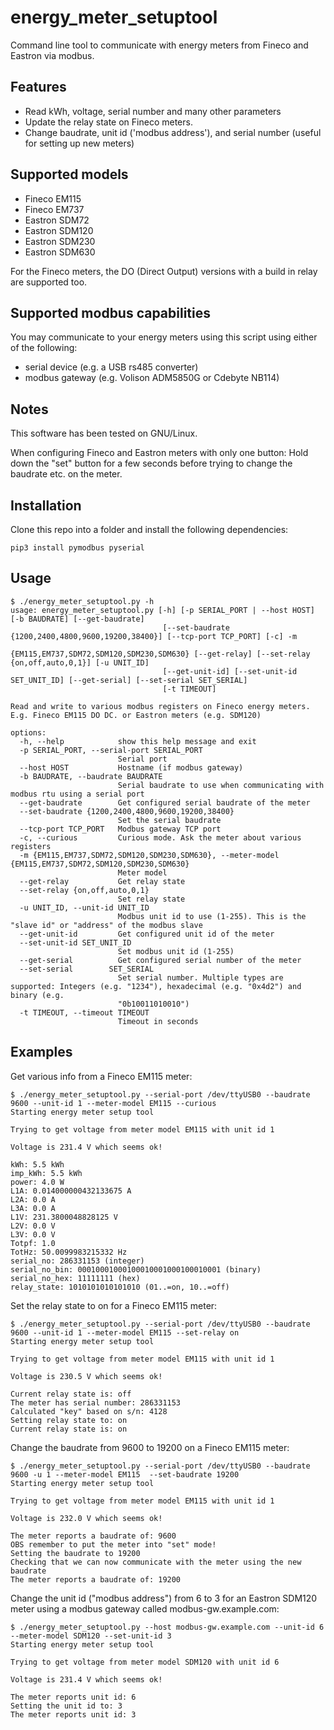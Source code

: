 # energy_meter_setuptool

Command line tool to communicate with energy meters from Fineco and Eastron via modbus.

## Features
- Read kWh, voltage, serial number and many other parameters
- Update the relay state on Fineco meters.
- Change baudrate, unit id ('modbus address'), and serial number (useful for setting up new meters)

## Supported models
- Fineco EM115
- Fineco EM737
- Eastron SDM72
- Eastron SDM120
- Eastron SDM230
- Eastron SDM630

For the Fineco meters, the DO (Direct Output) versions with a build in relay are supported too.

## Supported modbus capabilities
You may communicate to your energy meters using this script using either of the following:

- serial device (e.g. a USB rs485 converter)
- modbus gateway (e.g. Volison ADM5850G or Cdebyte NB114)

## Notes
This software has been tested on GNU/Linux.

When configuring Fineco and Eastron meters with only one button: Hold down the "set" button for a few seconds before trying to change the baudrate etc. on the meter.

## Installation
Clone this repo into a folder and install the following dependencies:

```
pip3 install pymodbus pyserial
```

## Usage
```commandline
$ ./energy_meter_setuptool.py -h
usage: energy_meter_setuptool.py [-h] [-p SERIAL_PORT | --host HOST] [-b BAUDRATE] [--get-baudrate]
                                  [--set-baudrate {1200,2400,4800,9600,19200,38400}] [--tcp-port TCP_PORT] [-c] -m
                                  {EM115,EM737,SDM72,SDM120,SDM230,SDM630} [--get-relay] [--set-relay {on,off,auto,0,1}] [-u UNIT_ID]
                                  [--get-unit-id] [--set-unit-id SET_UNIT_ID] [--get-serial] [--set-serial SET_SERIAL]
                                  [-t TIMEOUT]

Read and write to various modbus registers on Fineco energy meters. E.g. Fineco EM115 DO DC. or Eastron meters (e.g. SDM120)

options:
  -h, --help            show this help message and exit
  -p SERIAL_PORT, --serial-port SERIAL_PORT
                        Serial port
  --host HOST           Hostname (if modbus gateway)
  -b BAUDRATE, --baudrate BAUDRATE
                        Serial baudrate to use when communicating with modbus rtu using a serial port
  --get-baudrate        Get configured serial baudrate of the meter
  --set-baudrate {1200,2400,4800,9600,19200,38400}
                        Set the serial baudrate
  --tcp-port TCP_PORT   Modbus gateway TCP port
  -c, --curious         Curious mode. Ask the meter about various registers
  -m {EM115,EM737,SDM72,SDM120,SDM230,SDM630}, --meter-model {EM115,EM737,SDM72,SDM120,SDM230,SDM630}
                        Meter model
  --get-relay           Get relay state
  --set-relay {on,off,auto,0,1}
                        Set relay state
  -u UNIT_ID, --unit-id UNIT_ID
                        Modbus unit id to use (1-255). This is the "slave id" or "address" of the modbus slave
  --get-unit-id         Get configured unit id of the meter
  --set-unit-id SET_UNIT_ID
                        Set modbus unit id (1-255)
  --get-serial          Get configured serial number of the meter
  --set-serial        SET_SERIAL
                        Set serial number. Multiple types are supported: Integers (e.g. "1234"), hexadecimal (e.g. "0x4d2") and binary (e.g.
                        "0b10011010010")
  -t TIMEOUT, --timeout TIMEOUT
                        Timeout in seconds
```

## Examples
Get various info from a Fineco EM115 meter:
```
$ ./energy_meter_setuptool.py --serial-port /dev/ttyUSB0 --baudrate 9600 --unit-id 1 --meter-model EM115 --curious
Starting energy meter setup tool

Trying to get voltage from meter model EM115 with unit id 1 

Voltage is 231.4 V which seems ok!

kWh: 5.5 kWh
imp_kWh: 5.5 kWh
power: 4.0 W
L1A: 0.014000000432133675 A
L2A: 0.0 A
L3A: 0.0 A
L1V: 231.3800048828125 V
L2V: 0.0 V
L3V: 0.0 V
Totpf: 1.0 
TotHz: 50.0099983215332 Hz
serial_no: 286331153 (integer)
serial_no_bin: 00010001000100010001000100010001 (binary)
serial_no_hex: 11111111 (hex)
relay_state: 1010101010101010 (01..=on, 10..=off)
```

Set the relay state to on for a Fineco EM115 meter:
```
$ ./energy_meter_setuptool.py --serial-port /dev/ttyUSB0 --baudrate 9600 --unit-id 1 --meter-model EM115 --set-relay on
Starting energy meter setup tool

Trying to get voltage from meter model EM115 with unit id 1 

Voltage is 230.5 V which seems ok!

Current relay state is: off
The meter has serial number: 286331153
Calculated "key" based on s/n: 4128
Setting relay state to: on
Current relay state is: on
```

Change the baudrate from 9600 to 19200 on a Fineco EM115 meter:

```
$ ./energy_meter_setuptool.py --serial-port /dev/ttyUSB0 --baudrate 9600 -u 1 --meter-model EM115  --set-baudrate 19200
Starting energy meter setup tool

Trying to get voltage from meter model EM115 with unit id 1 

Voltage is 232.0 V which seems ok!

The meter reports a baudrate of: 9600
OBS remember to put the meter into "set" mode!
Setting the baudrate to 19200
Checking that we can now communicate with the meter using the new baudrate
The meter reports a baudrate of: 19200
```

Change the unit id ("modbus address") from 6 to 3 for an Eastron SDM120 meter using a modbus gateway called modbus-gw.example.com:
```
$ ./energy_meter_setuptool.py --host modbus-gw.example.com --unit-id 6 --meter-model SDM120 --set-unit-id 3
Starting energy meter setup tool

Trying to get voltage from meter model SDM120 with unit id 6 

Voltage is 231.4 V which seems ok!

The meter reports unit id: 6
Setting the unit id to: 3
The meter reports unit id: 3
```

